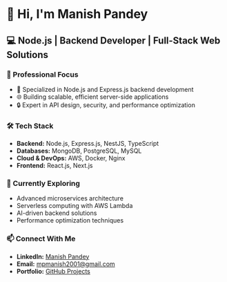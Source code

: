 # 👋 Hi, I'm Manish Pandey

## 💻 Node.js | Backend Developer | Full-Stack Web Solutions

### 🚀 Professional Focus
- 🔧 Specialized in Node.js and Express.js backend development
- 🌐 Building scalable, efficient server-side applications
- 🔒 Expert in API design, security, and performance optimization

### 🛠️ Tech Stack
- **Backend:** Node.js, Express.js, NestJS, TypeScript
- **Databases:** MongoDB, PostgreSQL, MySQL
- **Cloud & DevOps:** AWS, Docker, Nginx
- **Frontend:** React.js, Next.js

### 🌱 Currently Exploring
- Advanced microservices architecture
- Serverless computing with AWS Lambda
- AI-driven backend solutions
- Performance optimization techniques

### 📫 Connect With Me
- **LinkedIn:** [Manish Pandey](https://www.linkedin.com/in/manish-pandey0987/)
- **Email:** mpmanish2001@gmail.com
- **Portfolio:** [GitHub Projects](https://github.com/manishxx)
